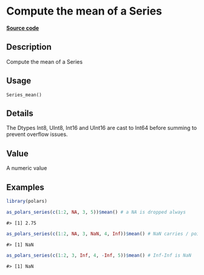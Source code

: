 

# Compute the mean of a Series

[**Source code**](https://github.com/pola-rs/r-polars/tree/8dac37e8bf89bcd080a13d0ed20dd1dc2bee615f/R/series__series.R#L804)

## Description

Compute the mean of a Series

## Usage

<pre><code class='language-R'>Series_mean()
</code></pre>

## Details

The Dtypes Int8, UInt8, Int16 and UInt16 are cast to Int64 before
summing to prevent overflow issues.

## Value

A numeric value

## Examples

``` r
library(polars)

as_polars_series(c(1:2, NA, 3, 5))$mean() # a NA is dropped always
```

    #> [1] 2.75

``` r
as_polars_series(c(1:2, NA, 3, NaN, 4, Inf))$mean() # NaN carries / poisons
```

    #> [1] NaN

``` r
as_polars_series(c(1:2, 3, Inf, 4, -Inf, 5))$mean() # Inf-Inf is NaN
```

    #> [1] NaN
